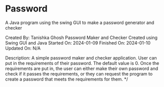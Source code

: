 # Password
A Java program using the swing GUI to make a password generator and checker

Created By: Tanishka Ghosh
Password Maker and Checker
Created using Swing GUI and Java
Started On: 2024-01-09
Finished On: 2024-01-10
Updated On: N/A

Description: A simple password maker and checker application.
User can put in the requirements of their password. The default value is 0.
Once the requirements are put in, the user can either make their own password
and check if it passes the requirements, or they can request the program to
create a password that meets the requirements for them.
*/
